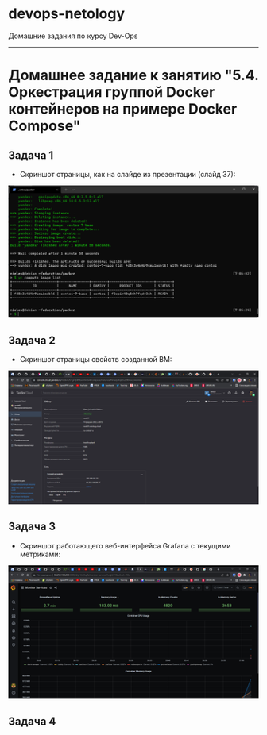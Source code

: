 # devops-netology
Домашние задания по курсу Dev-Ops

------

# Домашнее задание к занятию "5.4. Оркестрация группой Docker контейнеров на примере Docker Compose"


## Задача 1


 - Скриншот страницы, как на слайде из презентации (слайд 37):

 ![Grafana_01](https://github.com/L1qu1dVacuum/devops-netology/blob/main/second_term/hw-virt-04-docker-compose/Images/packer.png?raw=true)
 

## Задача 2


 - Скриншот страницы свойств созданной ВМ:

 ![Grafana_02](https://github.com/L1qu1dVacuum/devops-netology/blob/main/second_term/hw-virt-04-docker-compose/Images/grafana_dash.png?raw=true)


## Задача 3


 - Скриншот работающего веб-интерфейса Grafana с текущими метриками:

 ![Grafana_03](https://github.com/L1qu1dVacuum/devops-netology/blob/main/second_term/hw-virt-04-docker-compose/Images/yc_vm.png?raw=true)


## Задача 4
